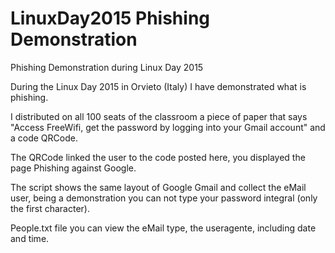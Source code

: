 # LinuxDay2015 Phishing Demonstration
Phishing Demonstration during Linux Day 2015

During the Linux Day 2015 in Orvieto (Italy) I have demonstrated what is phishing.

I distributed on all 100 seats of the classroom a piece of paper that says "Access FreeWifi, get the password by logging into your Gmail account" and a code QRCode.

The QRCode linked the user to the code posted here, you displayed the page Phishing against Google.

The script shows the same layout of Google Gmail and collect the eMail user, being a demonstration you can not type your password integral (only the first character).

People.txt file you can view the eMail type, the useragente, including date and time.
